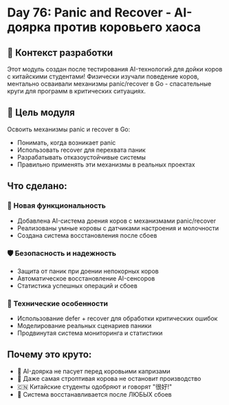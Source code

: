 # Day 76: Panic and Recover - AI-доярка против коровьего хаоса

## 🤖 Контекст разработки
Этот модуль создан после тестирования AI-технологий для дойки коров с китайскими студентами!
Физически изучали поведение коров, ментально осваивали механизмы panic/recover в Go -
спасательные круги для программ в критических ситуациях.

## 🎯 Цель модуля
Освоить механизмы panic и recover в Go:
- Понимать, когда возникает panic
- Использовать recover для перехвата паник
- Разрабатывать отказоустойчивые системы
- Правильно применять эти механизмы в реальных проектах

## Что сделано:

### 🚀 Новая функциональность
- Добавлена AI-система доения коров с механизмами panic/recover
- Реализованы умные коровы с датчиками настроения и молочности
- Создана система восстановления после сбоев

### 🛡️ Безопасность и надежность
- Защита от паник при доении непокорных коров
- Автоматическое восстановление AI-сенсоров
- Статистика успешных операций и сбоев

### 🎯 Технические особенности
- Использование defer + recover для обработки критических ошибок
- Моделирование реальных сценариев паники
- Продвинутая система мониторинга и статистики

## Почему это круто:
- 🤖 AI-доярка не пасует перед коровьими капризами
- 🐄 Даже самая строптивая корова не остановит производство
- 🇨🇳 Китайские студенты одобряют и говорят "很好!"
- 💪 Система восстанавливается после ЛЮБЫХ сбоев
